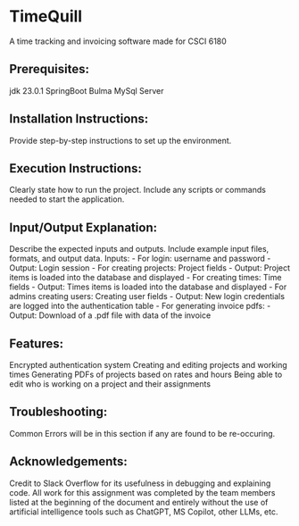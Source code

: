 # TimeQuill
 A time tracking and invoicing software made for CSCI 6180

 
## Prerequisites:
 jdk 23.0.1
 SpringBoot
 Bulma
 MySql Server
 
## Installation Instructions:
 Provide step-by-step instructions to set up the environment.
 
## Execution Instructions:
 Clearly state how to run the project. Include any scripts or commands needed to start the application.
 
## Input/Output Explanation:
 Describe the expected inputs and outputs. Include example input files, formats, and output data.
Inputs:
    - For login: username and password
        - Output: Login session
    - For creating projects: Project fields
        - Output: Project items is loaded into the database and displayed
    - For creating times: Time fields
        - Output: Times items is loaded into the database and displayed
    - For admins creating users: Creating user fields
        - Output: New login credentials are logged into the authentication table
    - For generating invoice pdfs:
        - Output: Download of a .pdf file with data of the invoice
    
## Features:
Encrypted authentication system
Creating and editing projects and working times
Generating PDFs of projects based on rates and hours
Being able to edit who is working on a project and their assignments
 
## Troubleshooting:
Common Errors will be in this section if any are found to be re-occuring.
 
## Acknowledgements: 
Credit to Slack Overflow for its usefulness in debugging and explaining code.
All work for this assignment was completed by the team members listed at the beginning of the document and entirely without the use of artificial intelligence tools such as ChatGPT, MS Copilot, other LLMs, etc.
